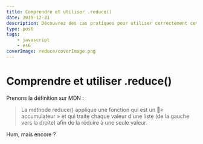 ```yaml
---
title: Comprendre et utiliser .reduce()
date: 2019-12-31
description: Découvrez des cas pratiques pour utiliser correctement cette fonction
type: post
tags:
    - javascript
    - es6
coverImage: reduce/coverImage.png
---
```


# Comprendre et utiliser .reduce()

Prenons la définition sur MDN : 
> La méthode reduce() applique une fonction qui est un « accumulateur » et qui traite chaque valeur d'une liste (de la gauche vers la droite) afin de la réduire à une seule valeur.

Hum, mais encore ? 
